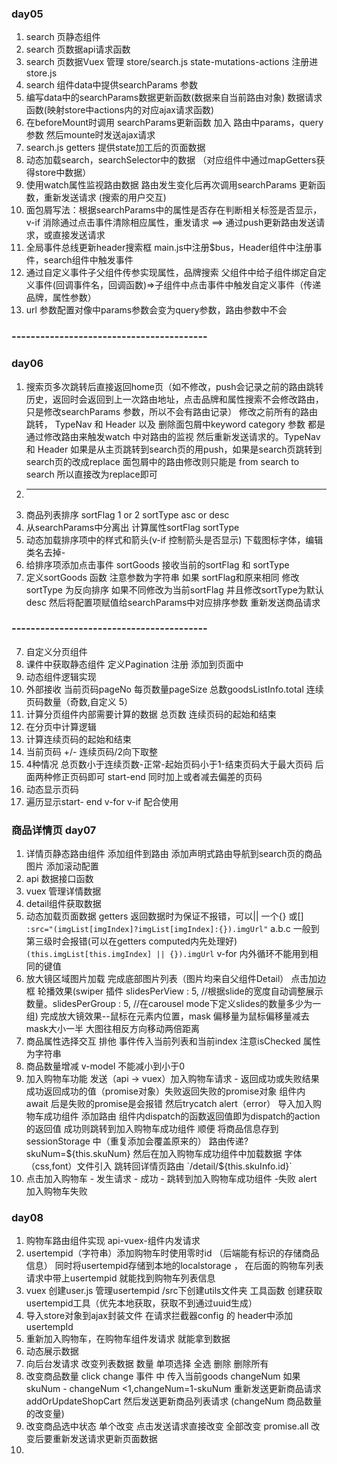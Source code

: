 






### day05 
1. search 页静态组件  
2. search 页数据api请求函数 
3. search 页数据Vuex 管理 store/search.js  state-mutations-actions 注册进store.js
5. search 组件data中提供searchParams 参数 
6. 编写data中的searchParams数据更新函数(数据来自当前路由对象) 数据请求函数(映射store中actions内的对应ajax请求函数)
7. 在beforeMount时调用 searchParams更新函数 加入 路由中params，query参数 然后mounte时发送ajax请求 
8. search.js getters 提供state加工后的页面数据 
9. 动态加载search，searchSelector中的数据 （对应组件中通过mapGetters获得store中数据） 
10. 使用watch属性监视路由数据 路由发生变化后再次调用searchParams  更新函数，重新发送请求 (搜索的用户交互)
11. 面包屑写法：根据searchParams中的属性是否存在判断相关标签是否显示，v-if 消除通过点击事件清除相应属性，重发请求 ==> 通过push更新路由发送请求，或直接发送请求
12. 全局事件总线更新header搜索框 main.js中注册$bus，Header组件中注册事件，search组件中触发事件
13. 通过自定义事件子父组件传参实现属性，品牌搜索 父组件中给子组件绑定自定义事件(回调事件名，回调函数)=>子组件中点击事件中触发自定义事件（传递品牌，属性参数）
14. url 参数配置对像中params参数会变为query参数，路由参数中不会

### -----------------------------------------

### day06 
1. 搜索页多次跳转后直接返回home页（如不修改，push会记录之前的路由跳转历史，返回时会返回到上一次路由地址，点击品牌和属性搜索不会修改路由，只是修改searchParams 参数，所以不会有路由记录） 修改之前所有的路由跳转， TypeNav 和 Header 以及 删除面包屑中keyword category 参数 都是通过修改路由来触发watch 中对路由的监视 然后重新发送请求的。TypeNav 和 Header  如果是从主页跳转到search页的用push，如果是search页跳转到search页的改成replace  面包屑中的路由修改则只能是 from search to search 所以直接改为replace即可
2. ----------------------------- 
3. 商品列表排序 sortFlag 1 or 2      sortType asc or desc 
4. 从searchParams中分离出 计算属性sortFlag sortType
5. 动态加载排序项中的样式和箭头(v-if 控制箭头是否显示) 下载图标字体，编辑类名去掉- 
6. 给排序项添加点击事件 sortGoods 接收当前的sortFlag 和 sortType 
7. 定义sortGoods  函数 注意参数为字符串 如果 sortFlag和原来相同 修改sortType 为反向排序 如果不同修改为当前sortFlag 并且修改sortType为默认desc  然后将配置项赋值给searchParams中对应排序参数 重新发送商品请求   
### -----------------------------------------
7. 自定义分页组件 
8. 课件中获取静态组件 定义Pagination  注册 添加到页面中
9.  动态组件逻辑实现 
10. 外部接收 当前页码pageNo 每页数量pageSize 总数goodsListInfo.total 连续页码数量（奇数,自定义 5） 
11. 计算分页组件内部需要计算的数据 总页数 连续页码的起始和结束 
12. 在分页中计算逻辑 
13. 计算连续页码的起始和结束 
14. 当前页码 +/- 连续页码/2向下取整
15. 4种情况  总页数小于连续页数-正常-起始页码小于1-结束页码大于最大页码 后面两种修正页码即可 start-end 同时加上或者减去偏差的页码
16. 动态显示页码 
17. 遍历显示start- end v-for v-if 配合使用 

### 商品详情页 day07
1. 详情页静态路由组件 添加组件到路由 添加声明式路由导航到search页的商品图片 添加滚动配置
2. api 数据接口函数 
3. vuex 管理详情数据
4. detail组件获取数据
5. 动态加载页面数据 getters 返回数据时为保证不报错，可以|| 一个{} 或[] `:src="(imgList[imgIndex]?imgList[imgIndex]:{}).imgUrl"`  a.b.c 一般到第三级时会报错(可以在getters computed内先处理好) `(this.imgList[this.imgIndex] || {}).imgUrl`   v-for 内外循环不能用到相同的键值  
6. 放大镜区域图片加载 完成底部图片列表（图片均来自父组件Detail） 点击加边框 轮播效果(swiper 插件 slidesPerView : 5,  //根据slide的宽度自动调整展示数量。slidesPerGroup : 5, //在carousel mode下定义slides的数量多少为一组) 完成放大镜效果--鼠标在元素内位置，mask 偏移量为鼠标偏移量减去mask大小一半 大图往相反方向移动两倍距离 
7. 商品属性选择交互 排他 事件传入当前列表和当前index 注意isChecked 属性为字符串 
8. 商品数量增减 v-model 不能减小到小于0 
9. 加入购物车功能 发送（api -> vuex）加入购物车请求 - 返回成功或失败结果 成功返回成功的值（promise对象）失败返回失败的promise对象 组件内await 后是失败的promise是会报错 然后trycatch alert（error）  导入加入购物车成功组件 添加路由  组件内dispatch的函数返回值即为dispatch的action的返回值 成功则跳转到加入购物车成功组件 顺便 将商品信息存到 sessionStorage 中（重复添加会覆盖原来的）  路由传递?skuNum=${this.skuNum} 然后在加入购物车成功组件中加载数据 字体（css,font）文件引入   跳转回详情页路由 `/detail/${this.skuInfo.id}`
10. 点击加入购物车 - 发生请求 - 成功 - 跳转到加入购物车成功组件 -失败 alert 加入购物车失败  

### day08

1.  购物车路由组件实现 api-vuex-组件内发请求   
2.  usertempid（字符串）添加购物车时使用零时id （后端能有标识的存储商品信息） 同时将usertempid存储到本地的localstorage  ， 在后面的购物车列表请求中带上usertempid 就能找到购物车列表信息 
3.  vuex 创建user.js 管理usertempid  /src下创建utils文件夹 工具函数 创建获取usertempid工具（优先本地获取，获取不到通过uuid生成） 
4.  导入store对象到ajax封装文件 在请求拦截器config 的 header中添加 usertempId 
5.  重新加入购物车，在购物车组件发请求 就能拿到数据  
6.  动态展示数据 
7.  向后台发请求 改变列表数据 数量 单项选择 全选  删除 删除所有 
8.  改变商品数量 click change 事件 中 传入当前goods changeNum  如果skuNum - changeNum <1,changeNum=1-skuNum 重新发送更新商品请求addOrUpdateShopCart  然后发送更新商品列表请求   (changeNum  商品数量的改变量) 
9.  改变商品选中状态 单个改变 点击发送请求直接改变 全部改变 promise.all 改变后要重新发送请求更新页面数据 
10.  








